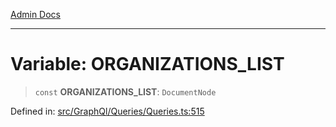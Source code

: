[Admin Docs](/)

***

# Variable: ORGANIZATIONS\_LIST

> `const` **ORGANIZATIONS\_LIST**: `DocumentNode`

Defined in: [src/GraphQl/Queries/Queries.ts:515](https://github.com/PalisadoesFoundation/talawa-admin/blob/main/src/GraphQl/Queries/Queries.ts#L515)
